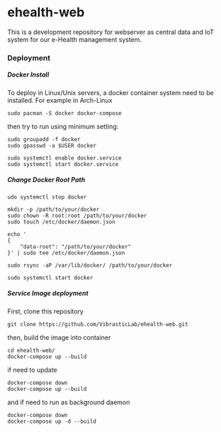 # ehealth-web

This is a development repository for webserver as central data and IoT system for our e-Health management system.

### Deployment

##### Docker Install
To deploy in Linux/Unix servers, a docker container system need to be installed.
For example in Arch-Linux

```
sudo pacman -S docker docker-compose
```

then try to run using minimum setting:
```
sudo groupadd -f docker
sudo gpasswd -a $USER docker

sudo systemctl enable docker.service
sudo systemctl start docker.service
```

##### Change Docker Root Path

~~~
udo systemctl stop docker

mkdir -p /path/to/your/docker
sudo chown -R root:root /path/to/your/docker
sudo touch /etc/docker/daemon.json

echo '
{
    "data-root": "/path/to/your/docker"
}' | sudo tee /etc/docker/daemon.json

sudo rsync -aP /var/lib/docker/ /path/to/your/docker

sudo systemctl start docker
~~~

##### Service Image deployment

First, clone this repository
~~~
git clone https://github.com/VibrasticLab/ehealth-web.git
~~~

then, build the image into container
~~~
cd ehealth-web/
docker-compose up --build
~~~

if need to update
~~~
docker-compose down
docker-compose up --build
~~~

and if need to run as background daemon
~~~
docker-compose down
docker-compose up -d --build
~~~
